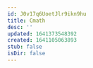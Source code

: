 ```yaml
---
id: J0v17q6UoetJlr9ikn9hu
title: Cmath
desc: ''
updated: 1641373548392
created: 1641105063893
stub: false
isDir: false
---
```




